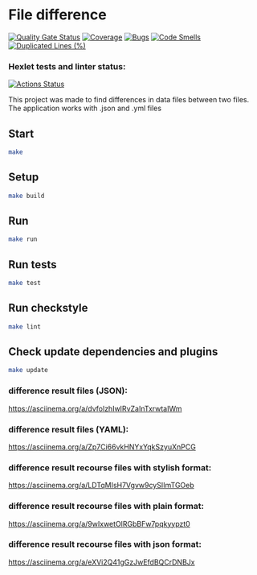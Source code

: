 # File difference

[![Quality Gate Status](https://sonarcloud.io/api/project_badges/measure?project=iujhiy_java-project-71&metric=alert_status)](https://sonarcloud.io/summary/new_code?id=iujhiy_java-project-71)
[![Coverage](https://sonarcloud.io/api/project_badges/measure?project=iujhiy_java-project-71&metric=coverage)](https://sonarcloud.io/summary/new_code?id=iujhiy_java-project-71)
[![Bugs](https://sonarcloud.io/api/project_badges/measure?project=iujhiy_java-project-71&metric=bugs)](https://sonarcloud.io/summary/new_code?id=iujhiy_java-project-71)
[![Code Smells](https://sonarcloud.io/api/project_badges/measure?project=iujhiy_java-project-71&metric=code_smells)](https://sonarcloud.io/summary/new_code?id=iujhiy_java-project-71)
[![Duplicated Lines (%)](https://sonarcloud.io/api/project_badges/measure?project=iujhiy_java-project-71&metric=duplicated_lines_density)](https://sonarcloud.io/summary/new_code?id=iujhiy_java-project-71)
### Hexlet tests and linter status:
[![Actions Status](https://github.com/iujhiy/java-project-71/actions/workflows/hexlet-check.yml/badge.svg)](https://github.com/iujhiy/java-project-71/actions)

This project was made to find differences in data files between two files. The application works with .json and .yml files

## Start

```bash
make
```

## Setup

```bash
make build
```

## Run

```bash
make run
```

## Run tests

```bash
make test
```

## Run checkstyle

```bash
make lint
```

## Check update dependencies and plugins

```bash
make update
```

### difference result files (JSON):
https://asciinema.org/a/dvfolzhIwIRvZaInTxrwtaIWm
### difference result files (YAML):
https://asciinema.org/a/Zp7Ci66vkHNYxYqkSzyuXnPCG
### difference result recourse files with stylish format:
https://asciinema.org/a/LDTqMIsH7Vgvw9cySIImTGOeb
### difference result recourse files with plain format:
https://asciinema.org/a/9wIxwetOlRGbBFw7pqkyypzt0
### difference result recourse files with json format:
https://asciinema.org/a/eXVi2Q41gGzJwEfdBQCrDNBJx
